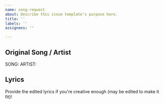 ```yaml
---
name: song-request
about: Describe this issue template's purpose here.
title: ''
labels: ''
assignees: ''

---
```


## Original Song / Artist
SONG: ARTIST:

## Lyrics
Provide the edited lyrics if you're creative enough (may be edited to make it fit)!
